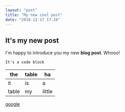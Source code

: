 ```yaml
---
layout: "post"
title: "My new cool post"
date: "2018-12-17 17:28"
---
```


## It's my new post

I'm happy to introduce you my new **blog post**. Whooo!

`It's a code block`

the   | table | ha
------|-------|-------
it    | is    | a
table | my    | little


[google][f731c914]

  [f731c914]: https://google.com "title"
